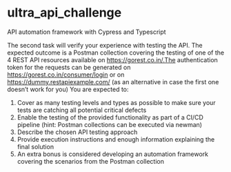 # ultra_api_challenge
API automation framework with Cypress and Typescript

The second task will verify your experience with testing the API.
The expected outcome is a Postman collection covering the testing of one of the 4 REST API resources available on https://gorest.co.in/.The authentication token for the requests can be generated on https://gorest.co.in/consumer/login or on https://dummy.restapiexample.com/ (as an alternative in case the first one doesn’t work for you)
You are expected to:
1. Cover as many testing levels and types as possible to make sure your tests are catching all potential critical defects
2. Enable the testing of the provided functionality as part of a CI/CD pipeline (hint: Postman collections can be executed via newman)
3. Describe the chosen API testing approach
4. Provide execution instructions and enough information explaining the final solution
5. An extra bonus is considered developing an automation framework covering the scenarios from the Postman collection
